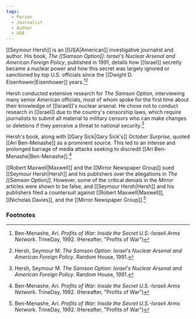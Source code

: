 ```yaml
---
tags:
  - Person
  - Journalist
  - Author
  - USA
---
```

[[Seymour Hersh]] is an [[USA|American]] investigative journalist and author. His book, *The [[Samson Option]]: Israel's Nuclear Arsenal and American Foreign Policy*, published in 1991, details how [[Israel]] secretly became a nuclear power and how this secret was largely ignored or sanctioned by top U.S. officials since the [[Dwight D. Eisenhower|Eisenhower]] years.[^1][^2]

Hersh conducted extensive research for *The Samson Option*, interviewing many senior American officials, most of whom spoke for the first time about their knowledge of [[Israel]]'s nuclear arsenal. He chose not to conduct research in [[Israel]] due to the country's censorship laws, which require journalists to submit all material to military censors who can make changes or deletions if they perceive a threat to national security.[^2]

Hersh's book, along with [[Gary Sick|Gary Sick's]] *October Surprise*, quoted [[Ari Ben-Menashe]] as a prominent source. This led to an intense and prolonged barrage of media attacks seeking to discredit [[Ari Ben-Menashe|Ben-Menashe]].[^1]

[[Robert Maxwell|Maxwell]] and the [[Mirror Newspaper Group]] sued [[Seymour Hersh|Hersh]] and his publishers over the allegations in *The [[Samson Option]]*. However, some of the critical denials in the *Mirror* articles were shown to be false, and [[Seymour Hersh|Hersh]] and his publishers filed a countersuit against [[Robert Maxwell|Maxwell]], [[Nicholas Davies]], and the [[Mirror Newspaper Group]].[^1]

### Footnotes
[^1]: Ben-Menashe, Ari. *Profits of War: Inside the Secret U.S.-Israeli Arms Network*. TrineDay, 1992. (Hereafter, "Profits of War")
[^2]: Hersh, Seymour M. *The Samson Option: Israel's Nuclear Arsenal and American Foreign Policy*. Random House, 1991.